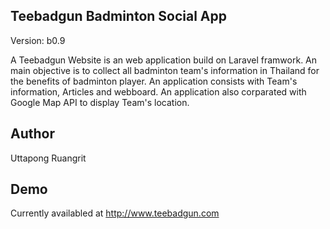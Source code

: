 ## Teebadgun Badminton Social App

Version: b0.9 

A Teebadgun Website is an web application build on Laravel framwork. An main objective is to collect all badminton team's information in Thailand for the benefits of badminton player. An application consists with Team's information, Articles and webboard. An application also corparated with Google Map API to display Team's location.

## Author 
Uttapong Ruangrit

## Demo
Currently availabled at http://www.teebadgun.com


